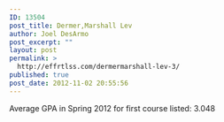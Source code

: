 ```yaml
---
ID: 13504
post_title: Dermer,Marshall Lev
author: Joel DesArmo
post_excerpt: ""
layout: post
permalink: >
  http://effrtlss.com/dermermarshall-lev-3/
published: true
post_date: 2012-11-02 20:55:56
---
```

<p>Average GPA in Spring 2012 for first course listed: 3.048</p>